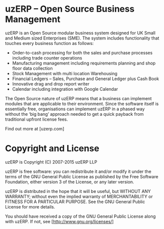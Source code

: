# uzERP – Open Source Business Management

uzERP is an Open Source modular business system designed for UK Small and Medium sized Enterprises (SME). The system includes functionality that touches every business function as follows:

- Order-to-cash processing for both the sales and purchase processes including trade counter operations
- Manufacturing management including requirements planning and shop floor data collection
- Stock Management with multi location Warehousing
- Financial Ledgers – Sales, Purchase and General Ledger plus Cash Book
- Innovative drag and drop report writer
- Calendar including integration with Google Calendar

The Open Source nature of uzERP means that a business can implement modules that are applicable to their environment. Since the software itself is essentially free, organisations can implement uzERP in a phased way without the ‘big bang’ approach needed to get a quick payback from traditional upfront license fees.

Find out more at [uzerp.com]


# Copyright and License

uzERP is Copyright (C) 2007-2015 uzERP LLP

uzERP is free software: you can redistribute it and/or modify
it under the terms of the GNU General Public License as published by
the Free Software Foundation, either version 3 of the License, or any later version.

uzERP is distributed in the hope that it will be useful,
but WITHOUT ANY WARRANTY; without even the implied warranty of
MERCHANTABILITY or FITNESS FOR A PARTICULAR PURPOSE.  See the
GNU General Public License for more details.

You should have received a copy of the GNU General Public License
along with uzERP. If not, see [http://www.gnu.org/licenses/]


